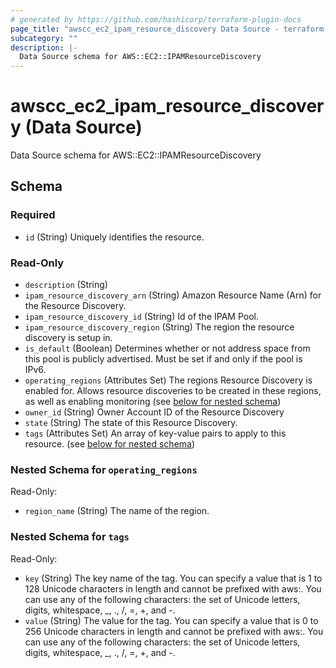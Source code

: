 ```yaml
---
# generated by https://github.com/hashicorp/terraform-plugin-docs
page_title: "awscc_ec2_ipam_resource_discovery Data Source - terraform-provider-awscc"
subcategory: ""
description: |-
  Data Source schema for AWS::EC2::IPAMResourceDiscovery
---
```


# awscc_ec2_ipam_resource_discovery (Data Source)

Data Source schema for AWS::EC2::IPAMResourceDiscovery



<!-- schema generated by tfplugindocs -->
## Schema

### Required

- `id` (String) Uniquely identifies the resource.

### Read-Only

- `description` (String)
- `ipam_resource_discovery_arn` (String) Amazon Resource Name (Arn) for the Resource Discovery.
- `ipam_resource_discovery_id` (String) Id of the IPAM Pool.
- `ipam_resource_discovery_region` (String) The region the resource discovery is setup in.
- `is_default` (Boolean) Determines whether or not address space from this pool is publicly advertised. Must be set if and only if the pool is IPv6.
- `operating_regions` (Attributes Set) The regions Resource Discovery is enabled for. Allows resource discoveries to be created in these regions, as well as enabling monitoring (see [below for nested schema](#nestedatt--operating_regions))
- `owner_id` (String) Owner Account ID of the Resource Discovery
- `state` (String) The state of this Resource Discovery.
- `tags` (Attributes Set) An array of key-value pairs to apply to this resource. (see [below for nested schema](#nestedatt--tags))

<a id="nestedatt--operating_regions"></a>
### Nested Schema for `operating_regions`

Read-Only:

- `region_name` (String) The name of the region.


<a id="nestedatt--tags"></a>
### Nested Schema for `tags`

Read-Only:

- `key` (String) The key name of the tag. You can specify a value that is 1 to 128 Unicode characters in length and cannot be prefixed with aws:. You can use any of the following characters: the set of Unicode letters, digits, whitespace, _, ., /, =, +, and -.
- `value` (String) The value for the tag. You can specify a value that is 0 to 256 Unicode characters in length and cannot be prefixed with aws:. You can use any of the following characters: the set of Unicode letters, digits, whitespace, _, ., /, =, +, and -.
